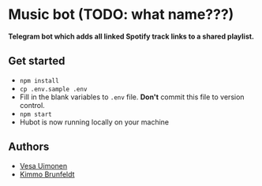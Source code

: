# Music bot (TODO: what name???)

**Telegram bot which adds all linked Spotify track links to a shared playlist.**

## Get started

* `npm install`
* `cp .env.sample .env`
* Fill in the blank variables to `.env` file. **Don't** commit this file to version control.
* `npm start`
* Hubot is now running locally on your machine

## Authors

* [Vesa Uimonen](https://github.com/vesauimonen)
* [Kimmo Brunfeldt](https://github.com/kimmobrunfeldt)
